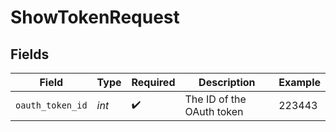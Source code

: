 # ShowTokenRequest


## Fields

| Field                     | Type                      | Required                  | Description               | Example                   |
| ------------------------- | ------------------------- | ------------------------- | ------------------------- | ------------------------- |
| `oauth_token_id`          | *int*                     | :heavy_check_mark:        | The ID of the OAuth token | 223443                    |